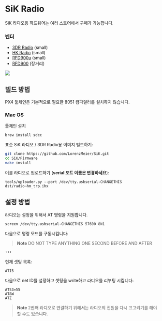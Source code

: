 # SiK Radio

SiK 라디오용 하드웨어는 여러 스토어에서 구매가 가능합니다.

### 벤더

* [3DR Radio](https://store.3drobotics.com/products/3dr-radio-set) \(small\)
* [HK Radio](http://www.hobbyking.com/hobbyking/store/uh_viewitem.asp?idproduct=55559) \(small\)
* [RFD900u](http://rfdesign.com.au/products/rfd900u-modem/) \(small\)
* [RFD900](http://rfdesign.com.au/products/rfd900-modem/) \(장거리\)

![](../../assets/sik_radio.jpg)

## 빌드 방법

PX4 툴체인은 기본적으로 필요한 8051 컴파일러를 설치하지 않습니다.

### Mac OS

툴체인 설치

```
brew install sdcc
```

표준 SiK 라디오 / 3DR Radio용 이미지 빌드하기:

```sh
git clone https://github.com/LorenzMeier/SiK.git
cd SiK/Firmware
make install
```

이를 라디오로 업로드하기  \(**serial 포트 이름은 변경하세요**\):

```
tools/uploader.py --port /dev/tty.usbserial-CHANGETHIS dst/radio~hm_trp.ihx
```

## 설정 방법

라디오는 설정을 위해서 AT 명령을 지원합니다.

```
screen /dev/tty.usbserial-CHANGETHIS 57600 8N1
```

다음으로 명령 모드를 구동시킵니다:

> **Note** DO NOT TYPE ANYTHING ONE SECOND BEFORE AND AFTER

```
+++
```

현재 셋팅 목록:

```
ATI5
```

다음으로 net ID를 설정하고 셋팅을 write하고 라디오를 리부팅 시킵니다:

```
ATS3=55
AT&W
ATZ
```

> **Note** 2번째 라디오로 연결하기 위해서는 라디오의 전원을 다시 끄고켜기를 해야할 수도 있습니다.
